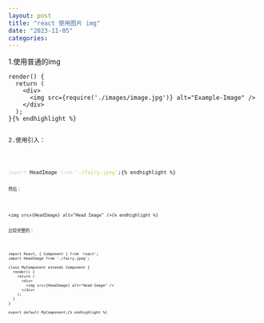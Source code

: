 ```yaml
---
layout: post
title: "react 使用图片 img"
date: "2023-11-05"
categories: 
---
```

<p>1.使用普通的img</p>

<pre>
<code>render() {
  return (
    &lt;div&gt;
      &lt;img src={require(&#39;./images/image.jpg&#39;)} alt=&quot;Example-Image&quot; /&gt;
    &lt;/div&gt;
  );
}{% endhighlight %}

<p>2.使用引入：</p>

<pre>
<code><span style="color:#dcc6e0">import</span> HeadImage <span style="color:#dcc6e0">from</span> <span style="color:#abe338">&#39;./fairy.jpeg&#39;</span>;{% endhighlight %}

<p><code>然后：</code></p>

<pre>
<code>&lt;img src={HeadImage} alt=&quot;Head Image&quot; /&gt;{% endhighlight %}

<p>比较完整的：</p>

<pre>
<code>import React, { Component } from &#39;react&#39;;
import HeadImage from &#39;./fairy.jpeg&#39;;

class MyComponent extends Component {
  render() {
    return (
      &lt;div&gt;
        &lt;img src={HeadImage} alt=&quot;Head-Image&quot; /&gt;
      &lt;/div&gt;
    );
  }
}

export default MyComponent;{% endhighlight %}

<p>&nbsp;</p>

